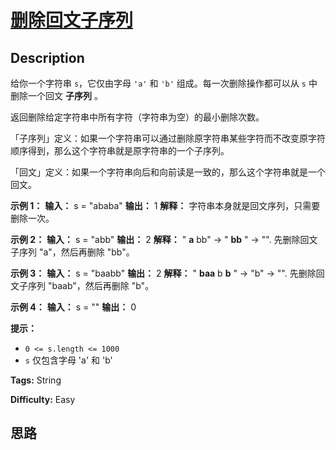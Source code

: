 # [删除回文子序列][title]

## Description

给你一个字符串 `s`，它仅由字母 `'a'` 和 `'b'` 组成。每一次删除操作都可以从 `s` 中删除一个回文 **子序列** 。

返回删除给定字符串中所有字符（字符串为空）的最小删除次数。

「子序列」定义：如果一个字符串可以通过删除原字符串某些字符而不改变原字符顺序得到，那么这个字符串就是原字符串的一个子序列。

「回文」定义：如果一个字符串向后和向前读是一致的，那么这个字符串就是一个回文。



**示例 1：**
            **输入：** s = "ababa"    **输出：** 1    **解释：** 字符串本身就是回文序列，只需要删除一次。    

**示例 2：**
            **输入：** s = "abb"    **输出：** 2    **解释：** " **a** bb" -> " **bb** " -> "".     先删除回文子序列 "a"，然后再删除 "bb"。    

**示例 3：**
            **输入：** s = "baabb"    **输出：** 2    **解释：** " **baa** b **b** " -> "b" -> "".     先删除回文子序列 "baab"，然后再删除 "b"。    

**示例 4：**
            **输入：** s = ""    **输出：** 0    



**提示：**

  * `0 <= s.length <= 1000`
  * `s` 仅包含字母 'a'  和 'b'


**Tags:** String

**Difficulty:** Easy

## 思路

[title]: https://leetcode-cn.com/problems/remove-palindromic-subsequences

